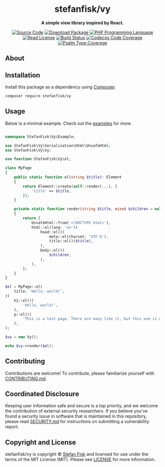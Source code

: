 <h1 align="center">stefanfisk/vy</h1>

<p align="center">
    <strong>A simple view library inspired by React.</strong>
</p>

<p align="center">
    <a href="https://github.com/stefanfisk/vy"><img src="https://img.shields.io/badge/source-stefanfisk/vy-blue.svg?style=flat-square" alt="Source Code"></a>
    <a href="https://packagist.org/packages/stefanfisk/vy"><img src="https://img.shields.io/packagist/v/stefanfisk/vy.svg?style=flat-square&label=release" alt="Download Package"></a>
    <a href="https://php.net"><img src="https://img.shields.io/packagist/php-v/stefanfisk/vy.svg?style=flat-square&colorB=%238892BF" alt="PHP Programming Language"></a>
    <a href="https://github.com/stefanfisk/vy/blob/main/LICENSE"><img src="https://img.shields.io/packagist/l/stefanfisk/vy.svg?style=flat-square&colorB=darkcyan" alt="Read License"></a>
    <a href="https://github.com/stefanfisk/vy/actions/workflows/continuous-integration.yml"><img src="https://img.shields.io/github/actions/workflow/status/stefanfisk/vy/continuous-integration.yml?branch=main&style=flat-square&logo=github" alt="Build Status"></a>
    <a href="https://codecov.io/gh/stefanfisk/vy"><img src="https://img.shields.io/codecov/c/gh/stefanfisk/vy?label=codecov&logo=codecov&style=flat-square" alt="Codecov Code Coverage"></a>
    <a href="https://shepherd.dev/github/stefanfisk/vy"><img src="https://img.shields.io/endpoint?style=flat-square&url=https%3A%2F%2Fshepherd.dev%2Fgithub%2Fstefanfisk%2Fvy%2Fcoverage" alt="Psalm Type Coverage"></a>
</p>

## About

<!--
TODO: Use this space to provide more details about your package. Try to be
      concise. This is the introduction to your package. Let others know what
      your package does and how it can help them build applications.
-->




## Installation

Install this package as a dependency using [Composer](https://getcomposer.org).

``` bash
composer require stefanfisk/vy
```

## Usage

Below is a minimal example. Check out the [examples](./examples/) for more.

```php

namespace StefanFisk\Vy\Example;

use StefanFisk\Vy\Serialization\Html\UnsafeHtml;
use StefanFisk\Vy\Vy;

use function StefanFisk\Vy\el;

class MyPage
{
    public static function el(string $title): Element
    {
        return Element::create(self::render(...), [
            'title' => $title,
        ]);
    }

    private static function render(string $title, mixed $children = null): mixed
    {
        return [
            UnsafeHtml::from('<!DOCTYPE html>'),
            html::el(lang: 'en')(
                head::el()(
                    meta::el(charset: 'UTF-8'),
                    title::el()($title),
                ),
                body::el()(
                    $children,
                ),
            ),
        ];
    }
}

$el = MyPage::el(
    title: 'Hello, world!',
)(
    h1::el()(
        'Hello, world!',
    ),
    p::el()(
        'This is a test page. There are many like it, but this one is mine.',
    ),
);

$vy = new Vy();

echo $vy->render($el);
```

## Contributing

Contributions are welcome! To contribute, please familiarize yourself with
[CONTRIBUTING.md](CONTRIBUTING.md).

## Coordinated Disclosure

Keeping user information safe and secure is a top priority, and we welcome the
contribution of external security researchers. If you believe you've found a
security issue in software that is maintained in this repository, please read
[SECURITY.md](SECURITY.md) for instructions on submitting a vulnerability report.






## Copyright and License

stefanfisk/vy is copyright © [Stefan Fisk](https://stefanfisk.com)
and licensed for use under the terms of the
MIT License (MIT). Please see [LICENSE](LICENSE) for more information.


